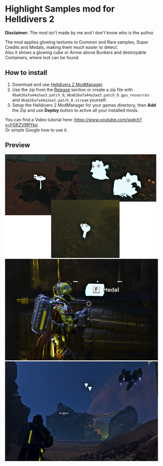 # Highlight Samples mod for Helldivers 2
**Disclaimer:** The mod isn't made by me and I don't know who is the author.  

The mod applies glowing textures to Common and Rare samples, Super Credits and Medals, making them much easier to detect.  
Also it shows a glowing cube or Arrow above Bunkers and destroyable Containers, where loot can be found.

## How to install
1. Download and use [Helldivers 2 ModManager](https://github.com/teutinsa/Helldivers2ModManager).  
2. Use the zip from the [Release](https://github.com/igromanru/Helldivers-2-Highlight-Samples/releases) section or create a zip file with `9ba626afa44a3aa3.patch_0`, `9ba626afa44a3aa3.patch_0.gpu_resources` and `9ba626afa44a3aa3.patch_0.stream` yourself.
3. Setup the Helldivers 2 ModManager for your games directory, then  **Add**  the Zip and use **Deploy** button to active all your installed mods. 

You can find a Video tutorial here: https://www.youtube.com/watch?v=FGKZV9ffYko  
Or simple Google how to use it.

## Preview
![Preview1](Preview1.png)
![Preview2](Preview2.png)
![Preview3](Preview3.png)